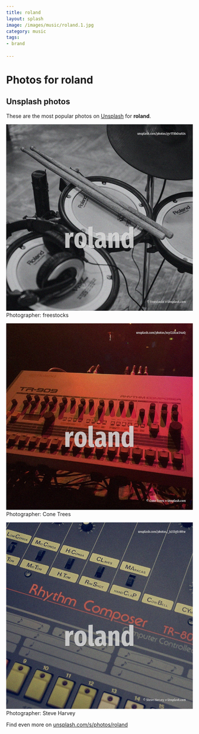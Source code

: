 ```yaml
---
title: roland
layout: splash
image: /images/music/roland.1.jpg
category: music
tags:
- brand

---
```

# Photos for roland
 
## Unsplash photos
These are the most popular photos on [Unsplash](https://unsplash.com) for **roland**.
 
![roland](/images/music/roland.1.jpg)
Photographer:  freestocks
 
![roland](/images/music/roland.2.jpg)
Photographer:  Cone Trees
 
![roland](/images/music/roland.3.jpg)
Photographer:  Steve Harvey
 
Find even more on [unsplash.com/s/photos/roland](https://unsplash.com/s/photos/roland)
 
